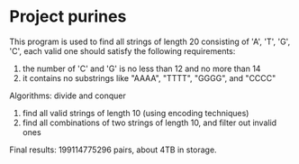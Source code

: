 # Project purines

This program is used to find all strings of length 20 consisting of 'A', 'T', 'G', 'C', each valid one should satisfy the following requirements:

1. the number of 'C' and 'G' is no less than 12 and no more than 14
2. it contains no substrings like "AAAA", "TTTT", "GGGG", and "CCCC"

Algorithms: divide and conquer

1. find all valid strings of length 10 (using encoding techniques)
2. find all combinations of two strings of length 10, and filter out invalid ones

Final results: 199114775296 pairs, about 4TB in storage.
